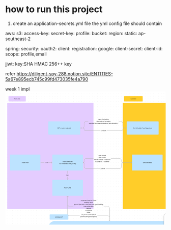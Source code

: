 # how to run this project

1. create an application-secrets.yml file
the yml config file should contain

aws:
    s3:
        access-key:
        secret-key:
    profile:
        bucket:
    region:
        static: ap-southeast-2

spring:
    security:
        oauth2:
            client:
                registration:
                    google:
                        client-secret:
                        client-id:
                        scope: profile,email

jjwt:
    key:SHA HMAC 256++ key

refer
https://diligent-spy-288.notion.site/ENTITIES-5a67e895ecb745c99fd473035fe4a790


week 1 impl
![img.png](img.png)

